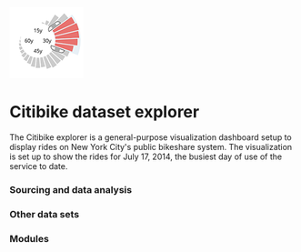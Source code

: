 ![Citibike](./ghlogo.png)

Citibike dataset explorer
===============

The Citibike explorer is a general-purpose visualization dashboard setup to display rides on New York City's public bikeshare system. The visualization is set up to show the rides for July 17, 2014, the busiest day of use of the service to date.

### Sourcing and data analysis




### Other data sets




### Modules



